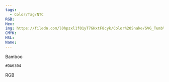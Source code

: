 ```yaml
---
tags:
  - Color/Tag/NTC
RGB:
Hex:
img: https://filedn.com/l0hpzxl1f01yT7GHxtF8cyk/Color%20Snake/SVG_Tumb%20Mass%20No%20Name/DA6304.svg
CMYK:
HSL:
Name:
---
```

Bamboo
```palette
#DA6304
```
RGB

